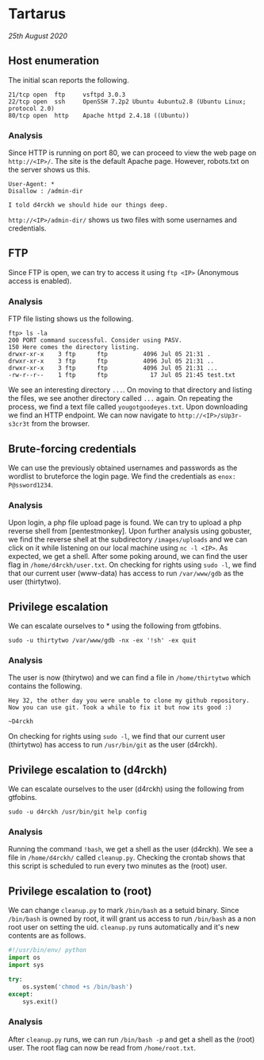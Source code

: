 # Tartarus

_25th August 2020_

## Host enumeration

The initial scan reports the following.

```
21/tcp open  ftp     vsftpd 3.0.3
22/tcp open  ssh     OpenSSH 7.2p2 Ubuntu 4ubuntu2.8 (Ubuntu Linux; protocol 2.0)
80/tcp open  http    Apache httpd 2.4.18 ((Ubuntu))
```

### Analysis

Since HTTP is running on port 80, we can proceed to view the web page on `http://<IP>/`.
The site is the default Apache page. However, robots.txt on the server shows us this.

```
User-Agent: *
Disallow : /admin-dir

I told d4rckh we should hide our things deep.
```

`http://<IP>/admin-dir/` shows us two files with some usernames and credentials.

## FTP

Since FTP is open, we can try to access it using `ftp <IP>` (Anonymous access is enabled).

### Analysis

FTP file listing shows us the following.

```
ftp> ls -la
200 PORT command successful. Consider using PASV.
150 Here comes the directory listing.
drwxr-xr-x    3 ftp      ftp          4096 Jul 05 21:31 .
drwxr-xr-x    3 ftp      ftp          4096 Jul 05 21:31 ..
drwxr-xr-x    3 ftp      ftp          4096 Jul 05 21:31 ...
-rw-r--r--    1 ftp      ftp            17 Jul 05 21:45 test.txt
```

We see an interesting directory `...`. On moving to that directory and listing the files, we see another directory called `...` again. On repeating the process, we find a text file called `yougotgoodeyes.txt`. Upon downloading we find an HTTP endpoint. We can now navigate to `http://<IP>/sUp3r-s3cr3t` from the browser.

## Brute-forcing credentials

We can use the previously obtained usernames and passwords as the wordlist to bruteforce the login page. We find the credentials as `enox: P@ssword1234`.

### Analysis

Upon login, a php file upload page is found. We can try to upload a php reverse shell from [pentestmonkey].
Upon further analysis using gobuster, we find the reverse shell at the subdirectory `/images/uploads` and we can click on it while listening on our local machine using `nc -l <IP>`. As expected, we get a shell. After some poking around, we can find the user flag in `/home/d4rckh/user.txt`. On checking for rights using `sudo -l`, we find that our current user (www-data) has access to run `/var/www/gdb` as the user (thirtytwo).

## Privilege escalation

We can escalate ourselves to \* using the following from gtfobins.

```
sudo -u thirtytwo /var/www/gdb -nx -ex '!sh' -ex quit
```

### Analysis

The user is now (thirytwo) and we can find a file in `/home/thirtytwo` which contains the following.

```
Hey 32, the other day you were unable to clone my github repository.
Now you can use git. Took a while to fix it but now its good :)

~D4rckh
```

On checking for rights using `sudo -l`, we find that our current user (thirtytwo) has access to run `/usr/bin/git` as the user (d4rckh).

## Privilege escalation to (d4rckh)

We can escalate ourselves to the user (d4rckh) using the following from gtfobins.

```
sudo -u d4rckh /usr/bin/git help config
```

### Analysis

Running the command `!bash`, we get a shell as the user (d4rckh). We see a file in `/home/d4rckh/` called `cleanup.py`. Checking the crontab shows that this script is scheduled to run every two minutes as the (root) user.

## Privilege escalation to (root)

We can change `cleanup.py` to mark `/bin/bash` as a setuid binary. Since `/bin/bash` is owned by root, it will grant us access to run `/bin/bash` as a non root user on setting the uid. `cleanup.py` runs automatically and it's new contents are as follows.

```python
#!/usr/bin/env/ python
import os
import sys

try:
    os.system('chmod +s /bin/bash')
except:
    sys.exit()
```

### Analysis

After `cleanup.py` runs, we can run `/bin/bash -p` and get a shell as the (root) user. The root flag can now be read from `/home/root.txt`.
